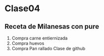 # Clase04

## Receta de Milanesas con pure
1. Compra carne entiernizada
2. Compra huevos
3. Compra Pan rallado
Clase de github

